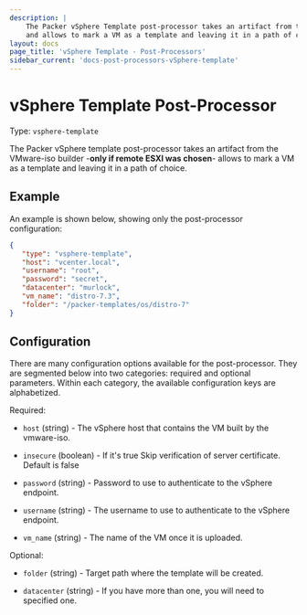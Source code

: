 ```yaml
---
description: |
    The Packer vSphere Template post-processor takes an artifact from the VMware-iso builder -**only if remote ESXI was chosen**-
    and allows to mark a VM as a template and leaving it in a path of choice. 
layout: docs
page_title: 'vSphere Template - Post-Processors'
sidebar_current: 'docs-post-processors-vSphere-template'
---
```


# vSphere Template Post-Processor

Type: `vsphere-template`

The Packer vSphere template post-processor takes an artifact from the VMware-iso builder -**only if remote ESXI was chosen**-
allows to mark a VM as a template and leaving it in a path of choice.

## Example

An example is shown below, showing only the post-processor configuration:

``` json
{  
   "type": "vsphere-template",
   "host": "vcenter.local",
   "username": "root",
   "password": "secret",
   "datacenter": "murlock",
   "vm_name": "distro-7.3",
   "folder": "/packer-templates/os/distro-7"
}
```

## Configuration

There are many configuration options available for the post-processor. They are
segmented below into two categories: required and optional parameters. Within
each category, the available configuration keys are alphabetized.

Required:

-   `host` (string) - The vSphere host that contains the VM built by the vmware-iso.
    
-   `insecure` (boolean) - If it's true Skip verification of server certificate. 
    Default is false    

-   `password` (string) - Password to use to authenticate to the
    vSphere endpoint.

-   `username` (string) - The username to use to authenticate to the
    vSphere endpoint.

-   `vm_name` (string) - The name of the VM once it is uploaded.

Optional:

-   `folder` (string) - Target path where the template will be created. 
    
-   `datacenter` (string) - If you have more than one, you will need to specified one.

